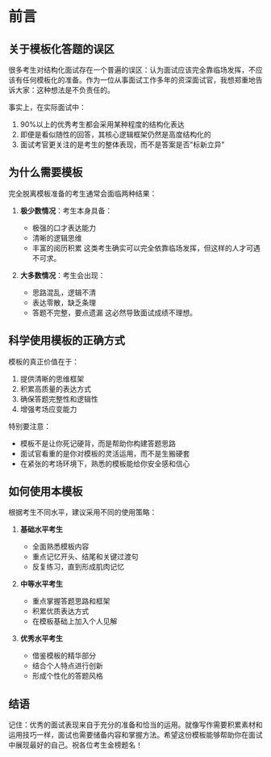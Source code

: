 # 前言

## 关于模板化答题的误区

很多考生对结构化面试存在一个普遍的误区：认为面试应该完全靠临场发挥，不应该有任何模板化的准备。作为一位从事面试工作多年的资深面试官，我想郑重地告诉大家：这种想法是不负责任的。

事实上，在实际面试中：
1. 90%以上的优秀考生都会采用某种程度的结构化表达
2. 即便是看似随性的回答，其核心逻辑框架仍然是高度结构化的
3. 面试考官更关注的是考生的整体表现，而不是答案是否"标新立异"

## 为什么需要模板

完全脱离模板准备的考生通常会面临两种结果：

1. **极少数情况**：考生本身具备：
   - 极强的口才表达能力
   - 清晰的逻辑思维
   - 丰富的阅历积累
   这类考生确实可以完全依靠临场发挥，但这样的人才可遇不可求。

2. **大多数情况**：考生会出现：
   - 思路混乱，逻辑不清
   - 表达零散，缺乏条理
   - 答题不完整，要点遗漏
   这必然导致面试成绩不理想。

## 科学使用模板的正确方式

模板的真正价值在于：
1. 提供清晰的思维框架
2. 积累高质量的表达方式
3. 确保答题完整性和逻辑性
4. 增强考场应变能力

特别要注意：
- 模板不是让你死记硬背，而是帮助你构建答题思路
- 面试官看重的是你对模板的灵活运用，而不是生搬硬套
- 在紧张的考场环境下，熟悉的模板能给你安全感和信心

## 如何使用本模板

根据考生不同水平，建议采用不同的使用策略：

1. **基础水平考生**
   - 全面熟悉模板内容
   - 重点记忆开头、结尾和关键过渡句
   - 反复练习，直到形成肌肉记忆

2. **中等水平考生**
   - 重点掌握答题思路和框架
   - 积累优质表达方式
   - 在模板基础上加入个人见解

3. **优秀水平考生**
   - 借鉴模板的精华部分
   - 结合个人特点进行创新
   - 形成个性化的答题风格

## 结语

记住：优秀的面试表现来自于充分的准备和恰当的运用。就像写作需要积累素材和运用技巧一样，面试也需要储备内容和掌握方法。希望这份模板能够帮助你在面试中展现最好的自己。祝各位考生金榜题名！